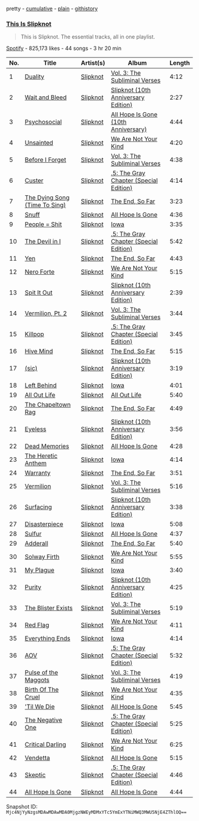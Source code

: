 pretty - [cumulative](/playlists/cumulative/37i9dQZF1DZ06evNZYGncI.md) - [plain](/playlists/plain/37i9dQZF1DZ06evNZYGncI) - [githistory](https://github.githistory.xyz/mackorone/spotify-playlist-archive/blob/main/playlists/plain/37i9dQZF1DZ06evNZYGncI)

### [This Is Slipknot](https://open.spotify.com/playlist/37i9dQZF1DZ06evNZYGncI)

> This is Slipknot\. The essential tracks, all in one playlist.

[Spotify](https://open.spotify.com/user/spotify) - 825,173 likes - 44 songs - 3 hr 20 min

| No. | Title | Artist(s) | Album | Length |
|---|---|---|---|---|
| 1 | [Duality](https://open.spotify.com/track/61mWefnWQOLf90gepjOCb3) | [Slipknot](https://open.spotify.com/artist/05fG473iIaoy82BF1aGhL8) | [Vol\. 3: The Subliminal Verses](https://open.spotify.com/album/4ZDBQSIDIZRUBOG2OHcN3T) | 4:12 |
| 2 | [Wait and Bleed](https://open.spotify.com/track/2gscB6kDOmrv1P6qs2KXE3) | [Slipknot](https://open.spotify.com/artist/05fG473iIaoy82BF1aGhL8) | [Slipknot \(10th Anniversary Edition\)](https://open.spotify.com/album/2dL9Q5AtIv4Rw1L6lKcIUc) | 2:27 |
| 3 | [Psychosocial](https://open.spotify.com/track/3RAFcUBrCNaboRXoP3S5t1) | [Slipknot](https://open.spotify.com/artist/05fG473iIaoy82BF1aGhL8) | [All Hope Is Gone \(10th Anniversary\)](https://open.spotify.com/album/2ISXjEm0D4chvU2IDNvUqk) | 4:44 |
| 4 | [Unsainted](https://open.spotify.com/track/5mpUKTdskZea0gStWzeHUZ) | [Slipknot](https://open.spotify.com/artist/05fG473iIaoy82BF1aGhL8) | [We Are Not Your Kind](https://open.spotify.com/album/754RY5WpZ2LTUZsk8kDBju) | 4:20 |
| 5 | [Before I Forget](https://open.spotify.com/track/6wqJeItl3Vc3az4ZicSQAB) | [Slipknot](https://open.spotify.com/artist/05fG473iIaoy82BF1aGhL8) | [Vol\. 3: The Subliminal Verses](https://open.spotify.com/album/4ZDBQSIDIZRUBOG2OHcN3T) | 4:38 |
| 6 | [Custer](https://open.spotify.com/track/3GiJq4AQK7324mfIQbpiTf) | [Slipknot](https://open.spotify.com/artist/05fG473iIaoy82BF1aGhL8) | [.5: The Gray Chapter \(Special Edition\)](https://open.spotify.com/album/0ApKaazNHf0gzjAYZauexq) | 4:14 |
| 7 | [The Dying Song \(Time To Sing\)](https://open.spotify.com/track/6rsoBvxrlxdmqJyGPPciyq) | [Slipknot](https://open.spotify.com/artist/05fG473iIaoy82BF1aGhL8) | [The End, So Far](https://open.spotify.com/album/3hWTXO0w02D6YpVRyLRmQz) | 3:23 |
| 8 | [Snuff](https://open.spotify.com/track/3RptaQ5Xb8WvtpItZ2f9Hi) | [Slipknot](https://open.spotify.com/artist/05fG473iIaoy82BF1aGhL8) | [All Hope Is Gone](https://open.spotify.com/album/0hFWapnP7orzXCMwNU5DuA) | 4:36 |
| 9 | [People = Shit](https://open.spotify.com/track/0Y2i84QWPFiFHQfEQDgHya) | [Slipknot](https://open.spotify.com/artist/05fG473iIaoy82BF1aGhL8) | [Iowa](https://open.spotify.com/album/5Zs0mNCTs73CqPKbZPWFX9) | 3:35 |
| 10 | [The Devil in I](https://open.spotify.com/track/5hheGdf1cb4rK0FNiedCfK) | [Slipknot](https://open.spotify.com/artist/05fG473iIaoy82BF1aGhL8) | [.5: The Gray Chapter \(Special Edition\)](https://open.spotify.com/album/0ApKaazNHf0gzjAYZauexq) | 5:42 |
| 11 | [Yen](https://open.spotify.com/track/5ih5d9WJSI7Hxz0KIPJPY2) | [Slipknot](https://open.spotify.com/artist/05fG473iIaoy82BF1aGhL8) | [The End, So Far](https://open.spotify.com/album/3hWTXO0w02D6YpVRyLRmQz) | 4:43 |
| 12 | [Nero Forte](https://open.spotify.com/track/56fiFTRrSiHHH3gBeaTg2P) | [Slipknot](https://open.spotify.com/artist/05fG473iIaoy82BF1aGhL8) | [We Are Not Your Kind](https://open.spotify.com/album/754RY5WpZ2LTUZsk8kDBju) | 5:15 |
| 13 | [Spit It Out](https://open.spotify.com/track/2W2eaLVKv9NObcLXlYRZZo) | [Slipknot](https://open.spotify.com/artist/05fG473iIaoy82BF1aGhL8) | [Slipknot \(10th Anniversary Edition\)](https://open.spotify.com/album/2dL9Q5AtIv4Rw1L6lKcIUc) | 2:39 |
| 14 | [Vermilion, Pt\. 2](https://open.spotify.com/track/0O7lENhqOySbsL743G7PqD) | [Slipknot](https://open.spotify.com/artist/05fG473iIaoy82BF1aGhL8) | [Vol\. 3: The Subliminal Verses](https://open.spotify.com/album/4ZDBQSIDIZRUBOG2OHcN3T) | 3:44 |
| 15 | [Killpop](https://open.spotify.com/track/6AAZigYqOch79lKcrSBOv0) | [Slipknot](https://open.spotify.com/artist/05fG473iIaoy82BF1aGhL8) | [.5: The Gray Chapter \(Special Edition\)](https://open.spotify.com/album/0ApKaazNHf0gzjAYZauexq) | 3:45 |
| 16 | [Hive Mind](https://open.spotify.com/track/60knpe02nSLudHQYX2FZBI) | [Slipknot](https://open.spotify.com/artist/05fG473iIaoy82BF1aGhL8) | [The End, So Far](https://open.spotify.com/album/3hWTXO0w02D6YpVRyLRmQz) | 5:15 |
| 17 | [\(sic\)](https://open.spotify.com/track/1g8lVIsEkDaGD1nKw6fwUb) | [Slipknot](https://open.spotify.com/artist/05fG473iIaoy82BF1aGhL8) | [Slipknot \(10th Anniversary Edition\)](https://open.spotify.com/album/2dL9Q5AtIv4Rw1L6lKcIUc) | 3:19 |
| 18 | [Left Behind](https://open.spotify.com/track/4l3Vmsw0KO8HJqFtnbqaqu) | [Slipknot](https://open.spotify.com/artist/05fG473iIaoy82BF1aGhL8) | [Iowa](https://open.spotify.com/album/5Zs0mNCTs73CqPKbZPWFX9) | 4:01 |
| 19 | [All Out Life](https://open.spotify.com/track/6vAQtUlYrzolE6SS9QCTs5) | [Slipknot](https://open.spotify.com/artist/05fG473iIaoy82BF1aGhL8) | [All Out Life](https://open.spotify.com/album/65QFxYBGGQGGvAcW0YNMXa) | 5:40 |
| 20 | [The Chapeltown Rag](https://open.spotify.com/track/5jeh4hwbQJnnAJHZV9fqeo) | [Slipknot](https://open.spotify.com/artist/05fG473iIaoy82BF1aGhL8) | [The End, So Far](https://open.spotify.com/album/3hWTXO0w02D6YpVRyLRmQz) | 4:49 |
| 21 | [Eyeless](https://open.spotify.com/track/7MEHTWzEi3z7P2jEWAcdHZ) | [Slipknot](https://open.spotify.com/artist/05fG473iIaoy82BF1aGhL8) | [Slipknot \(10th Anniversary Edition\)](https://open.spotify.com/album/2dL9Q5AtIv4Rw1L6lKcIUc) | 3:56 |
| 22 | [Dead Memories](https://open.spotify.com/track/0HAr4QR1xI8nwC7VfzYidu) | [Slipknot](https://open.spotify.com/artist/05fG473iIaoy82BF1aGhL8) | [All Hope Is Gone](https://open.spotify.com/album/0hFWapnP7orzXCMwNU5DuA) | 4:28 |
| 23 | [The Heretic Anthem](https://open.spotify.com/track/3OYZWMm5m2DEwq2Tc1ukTh) | [Slipknot](https://open.spotify.com/artist/05fG473iIaoy82BF1aGhL8) | [Iowa](https://open.spotify.com/album/5Zs0mNCTs73CqPKbZPWFX9) | 4:14 |
| 24 | [Warranty](https://open.spotify.com/track/6AUfiRcpnffzH1KhI121f1) | [Slipknot](https://open.spotify.com/artist/05fG473iIaoy82BF1aGhL8) | [The End, So Far](https://open.spotify.com/album/3hWTXO0w02D6YpVRyLRmQz) | 3:51 |
| 25 | [Vermilion](https://open.spotify.com/track/0fX9KPa0i9RGDI59gI90i9) | [Slipknot](https://open.spotify.com/artist/05fG473iIaoy82BF1aGhL8) | [Vol\. 3: The Subliminal Verses](https://open.spotify.com/album/4ZDBQSIDIZRUBOG2OHcN3T) | 5:16 |
| 26 | [Surfacing](https://open.spotify.com/track/0iget4icTqUya9wtpvCTF2) | [Slipknot](https://open.spotify.com/artist/05fG473iIaoy82BF1aGhL8) | [Slipknot \(10th Anniversary Edition\)](https://open.spotify.com/album/2dL9Q5AtIv4Rw1L6lKcIUc) | 3:38 |
| 27 | [Disasterpiece](https://open.spotify.com/track/47VSmPTydr0saGjbQGwCeg) | [Slipknot](https://open.spotify.com/artist/05fG473iIaoy82BF1aGhL8) | [Iowa](https://open.spotify.com/album/5Zs0mNCTs73CqPKbZPWFX9) | 5:08 |
| 28 | [Sulfur](https://open.spotify.com/track/4g3QZlvz39UllCcRXDZ0Do) | [Slipknot](https://open.spotify.com/artist/05fG473iIaoy82BF1aGhL8) | [All Hope Is Gone](https://open.spotify.com/album/0hFWapnP7orzXCMwNU5DuA) | 4:37 |
| 29 | [Adderall](https://open.spotify.com/track/1PcANFoqnDsexSHXpWrn8Q) | [Slipknot](https://open.spotify.com/artist/05fG473iIaoy82BF1aGhL8) | [The End, So Far](https://open.spotify.com/album/3hWTXO0w02D6YpVRyLRmQz) | 5:40 |
| 30 | [Solway Firth](https://open.spotify.com/track/6WCkyaVmut83CtBFEUhDo4) | [Slipknot](https://open.spotify.com/artist/05fG473iIaoy82BF1aGhL8) | [We Are Not Your Kind](https://open.spotify.com/album/754RY5WpZ2LTUZsk8kDBju) | 5:55 |
| 31 | [My Plague](https://open.spotify.com/track/74WIE2htPZwxx4HgGhpf8i) | [Slipknot](https://open.spotify.com/artist/05fG473iIaoy82BF1aGhL8) | [Iowa](https://open.spotify.com/album/5Zs0mNCTs73CqPKbZPWFX9) | 3:40 |
| 32 | [Purity](https://open.spotify.com/track/3Lkm8fyUksuC8hr9I35nio) | [Slipknot](https://open.spotify.com/artist/05fG473iIaoy82BF1aGhL8) | [Slipknot \(10th Anniversary Edition\)](https://open.spotify.com/album/2dL9Q5AtIv4Rw1L6lKcIUc) | 4:25 |
| 33 | [The Blister Exists](https://open.spotify.com/track/3q7GKmKaiktt57PVIxKOm8) | [Slipknot](https://open.spotify.com/artist/05fG473iIaoy82BF1aGhL8) | [Vol\. 3: The Subliminal Verses](https://open.spotify.com/album/4ZDBQSIDIZRUBOG2OHcN3T) | 5:19 |
| 34 | [Red Flag](https://open.spotify.com/track/4SsgF844NGbl7UFcymqWKy) | [Slipknot](https://open.spotify.com/artist/05fG473iIaoy82BF1aGhL8) | [We Are Not Your Kind](https://open.spotify.com/album/754RY5WpZ2LTUZsk8kDBju) | 4:11 |
| 35 | [Everything Ends](https://open.spotify.com/track/11SQnfm9cxgIjRREQWgbsP) | [Slipknot](https://open.spotify.com/artist/05fG473iIaoy82BF1aGhL8) | [Iowa](https://open.spotify.com/album/5Zs0mNCTs73CqPKbZPWFX9) | 4:14 |
| 36 | [AOV](https://open.spotify.com/track/2qfLaOWD7bB4J1Val3vO4K) | [Slipknot](https://open.spotify.com/artist/05fG473iIaoy82BF1aGhL8) | [.5: The Gray Chapter \(Special Edition\)](https://open.spotify.com/album/0ApKaazNHf0gzjAYZauexq) | 5:32 |
| 37 | [Pulse of the Maggots](https://open.spotify.com/track/0at89DgpVeImkVrQ0htbVm) | [Slipknot](https://open.spotify.com/artist/05fG473iIaoy82BF1aGhL8) | [Vol\. 3: The Subliminal Verses](https://open.spotify.com/album/4ZDBQSIDIZRUBOG2OHcN3T) | 4:19 |
| 38 | [Birth Of The Cruel](https://open.spotify.com/track/7I6p0xNYahHpUUXj785URX) | [Slipknot](https://open.spotify.com/artist/05fG473iIaoy82BF1aGhL8) | [We Are Not Your Kind](https://open.spotify.com/album/754RY5WpZ2LTUZsk8kDBju) | 4:35 |
| 39 | ['Til We Die](https://open.spotify.com/track/7bhfCl1a1InaSy8NOWVswk) | [Slipknot](https://open.spotify.com/artist/05fG473iIaoy82BF1aGhL8) | [All Hope Is Gone](https://open.spotify.com/album/0hFWapnP7orzXCMwNU5DuA) | 5:45 |
| 40 | [The Negative One](https://open.spotify.com/track/2ugAOltSeiFqKHItLMKFK3) | [Slipknot](https://open.spotify.com/artist/05fG473iIaoy82BF1aGhL8) | [.5: The Gray Chapter \(Special Edition\)](https://open.spotify.com/album/0ApKaazNHf0gzjAYZauexq) | 5:25 |
| 41 | [Critical Darling](https://open.spotify.com/track/3XFaGEb6daqdj39ThpJ2XI) | [Slipknot](https://open.spotify.com/artist/05fG473iIaoy82BF1aGhL8) | [We Are Not Your Kind](https://open.spotify.com/album/754RY5WpZ2LTUZsk8kDBju) | 6:25 |
| 42 | [Vendetta](https://open.spotify.com/track/5frNnyWkKzKdiKPLhkdY9L) | [Slipknot](https://open.spotify.com/artist/05fG473iIaoy82BF1aGhL8) | [All Hope Is Gone](https://open.spotify.com/album/0hFWapnP7orzXCMwNU5DuA) | 5:15 |
| 43 | [Skeptic](https://open.spotify.com/track/7yzFUknHiad4kRBfHq2ki1) | [Slipknot](https://open.spotify.com/artist/05fG473iIaoy82BF1aGhL8) | [.5: The Gray Chapter \(Special Edition\)](https://open.spotify.com/album/0ApKaazNHf0gzjAYZauexq) | 4:46 |
| 44 | [All Hope Is Gone](https://open.spotify.com/track/431a6o9W8aYTQWNGmdgDm0) | [Slipknot](https://open.spotify.com/artist/05fG473iIaoy82BF1aGhL8) | [All Hope Is Gone](https://open.spotify.com/album/0hFWapnP7orzXCMwNU5DuA) | 4:44 |

Snapshot ID: `Mjc4NjYyNzgsMDAwMDAwMDA0MjgzNWEyMDMxYTc5YmExYTNiMWQ3MWU5NjE4ZThlOQ==`

